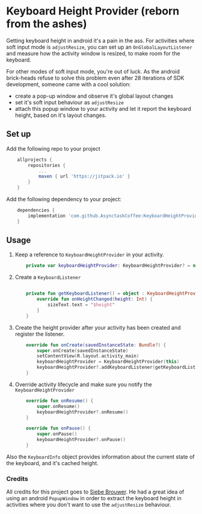 # Keyboard Height Provider (reborn from the ashes)
Getting keyboard height in android it's a pain in the ass. For activities where soft input mode is `adjustResize`, you can set up an `OnGlobalLayoutListener` and measure how the activity window is resized, to make room for the keyboard.

For other modes of soft input mode, you're out of luck. As the android brick-heads refuse to solve this problem even after 28 iterations of SDK development, someone came with a cool solution:
* create a pop-up window and observe it's global layout changes
* set it's soft input behaviour as `adjustResize`
* attach this popup window to your activity and let it report the keyboard height, based on it's layout changes.

## Set up
Add the following repo to your project

```gradle
	allprojects {
		repositories {
			...
			maven { url 'https://jitpack.io' }
		}
	}
```

Add the following dependency to your project:

```gradle
    dependencies {
	    implementation 'com.github.AsynctaskCoffee:KeyboardHeightProvider:1.0.2-Egemen'
    }
```

## Usage

1. Keep a reference to `KeyboardHeightProvider` in your activity.

    ```kotlin
        private var keyboardHeightProvider: KeyboardHeightProvider? = null
    ```

2. Create a `KeyboardListener`

    ``` kotlin
    
        private fun getKeyboardListener() = object : KeyboardHeightProvider.KeyboardListener {
            override fun onHeightChanged(height: Int) {
                sizeText.text = "$height"
            }
        }
    ```

3. Create the height provider after your activity has been created and register the listener.

    ```kotlin
        override fun onCreate(savedInstanceState: Bundle?) {
            super.onCreate(savedInstanceState)
            setContentView(R.layout.activity_main)
            keyboardHeightProvider = KeyboardHeightProvider(this)
            keyboardHeightProvider?.addKeyboardListener(getKeyboardListener())
        }
    ```
    
4. Override activity lifecycle and make sure you notify the `KeyboardHeightProvider`

    ```kotlin 
        override fun onResume() {
            super.onResume()
            keyboardHeightProvider?.onResume()
        }
    
        override fun onPause() {
            super.onPause()
            keyboardHeightProvider?.onPause()
        }
    ```
    

Also the `KeyboardInfo` object provides information about the current state of the keyboard, and it's cached height.

### Credits
All credits for this project goes to [Siebe Brouwer](https://github.com/siebeprojects). He had a great idea of using an android `PopupWindow` in order to extract the keyboard height in activities where you don't want to use the `adjustResize` behaviour.
